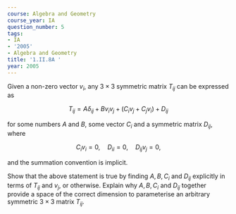```yaml
---
course: Algebra and Geometry
course_year: IA
question_number: 5
tags:
- IA
- '2005'
- Algebra and Geometry
title: '1.II.8A '
year: 2005
---
```



Given a non-zero vector $v_{i}$, any $3 \times 3$ symmetric matrix $T_{i j}$ can be expressed as

$$T_{i j}=A \delta_{i j}+B v_{i} v_{j}+\left(C_{i} v_{j}+C_{j} v_{i}\right)+D_{i j}$$

for some numbers $A$ and $B$, some vector $C_{i}$ and a symmetric matrix $D_{i j}$, where

$$C_{i} v_{i}=0, \quad D_{i i}=0, \quad D_{i j} v_{j}=0,$$

and the summation convention is implicit.

Show that the above statement is true by finding $A, B, C_{i}$ and $D_{i j}$ explicitly in terms of $T_{i j}$ and $v_{j}$, or otherwise. Explain why $A, B, C_{i}$ and $D_{i j}$ together provide a space of the correct dimension to parameterise an arbitrary symmetric $3 \times 3$ matrix $T_{i j}$.